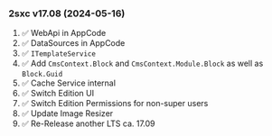 ### 2sxc v17.08 (2024-05-16)

1. ✅ WebApi in AppCode
1. ✅ DataSources in AppCode
1. ✅ `ITemplateService`
1. ✅ Add `CmsContext.Block` and `CmsContext.Module.Block` as well as `Block.Guid`
1. ✅ Cache Service internal
1. ✅ Switch Edition UI
1. ✅ Switch Edition Permissions for non-super users
1. ✅ Update Image Resizer
1. ✅ Re-Release another LTS ca. 17.09
